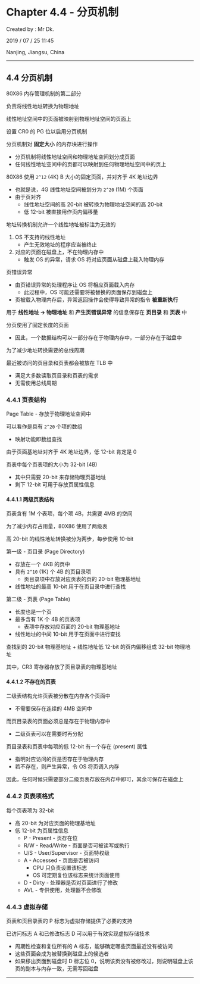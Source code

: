 # Chapter 4.4 - 分页机制

Created by : Mr Dk.

2019 / 07 / 25 11:45

Nanjing, Jiangsu, China

---

## 4.4 分页机制

80X86 内存管理机制的第二部分

负责将线性地址转换为物理地址

线性地址空间中的页面被映射到物理地址空间的页面上

设置 CR0 的 PG 位以启用分页机制

分页机制对 __固定大小__ 的内存块进行操作

* 分页机制将线性地址空间和物理地址空间划分成页面
* 任何线性地址空间中的页都可以映射到任何物理地址空间中的页上

80X86 使用 `2^12` (4K) B 大小的固定页面，并对齐于 4K 地址边界

* 也就是说，4G 线性地址空间被划分为 `2^20` (1M) 个页面
* 由于页对齐
  * 线性地址空间的高 20-bit 被转换为物理地址空间的高 20-bit
  * 低 12-bit 被直接用作页内偏移量

地址转换机制允许一个线性地址被标注为无效的

1. OS 不支持的线性地址
   * 产生无效地址的程序应当被终止
2. 对应的页面在磁盘上，不在物理内存中
   * 触发 OS 的异常，请求 OS 将对应页面从磁盘上载入物理内存

页错误异常

* 由页错误异常的处理程序让 OS 将相应页面载入内存
  * 此过程中，OS 可能还需要将被替换的页面保存到磁盘上
* 页被载入物理内存后，异常返回操作会使得导致异常的指令 __被重新执行__

用于 __线性地址 → 物理地址__ 和 __产生页错误异常__ 的信息保存在 __页目录__ 和 __页表__ 中

分页使用了固定长度的页面

* 因此，一个数据结构可以一部分存在于物理内存中，一部分存在于磁盘中

为了减少地址转换需要的总线周期

最近被访问的页目录和页表都会被放在 TLB 中

* 满足大多数读取页目录和页表的需求
* 无需使用总线周期

### 4.4.1 页表结构

Page Table - 存放于物理地址空间中

可以看作是具有 `2^20` 个项的数组

* 映射功能即数组查找

由于页面基地址对齐于 4K 地址边界，低 12-bit 肯定是 0

页表中每个页表项的大小为 32-bit (4B)

* 其中只需要 20-bit 来存储物理页基地址
* 剩下 12-bit 可用于存放页属性信息

#### 4.4.1.1 两级页表结构

页表含有 1M 个表项，每个项 4B，共需要 4MB 的空间

为了减少内存占用量，80X86 使用了两级表

高 20-bit 的线性地址转换被分为两步，每步使用 10-bit

第一级 - 页目录 (Page Directory)

* 存放在一个 4KB 的页中
* 具有 `2^10` (1K) 个 4B 的页目录项
  * 页目录项中存放对应页表的页的 20-bit 物理基地址
* 线性地址的最高 10-bit 用于在页目录中进行查找

第二级 - 页表 (Page Table)

* 长度也是一个页
* 最多含有 1K 个 4B 的页表项
  * 表项中存放对应页面的 20-bit 物理基地址
* 线性地址的中间 10-bit 用于在页面中进行查找

查找到的 20-bit 物理基地址 + 线性地址低 12-bit 的页内偏移组成 32-bit 物理地址

其中，CR3 寄存器存放了页目录表的物理基地址

#### 4.4.1.2 不存在的页表

二级表结构允许页表被分散在内存各个页面中

* 不需要保存在连续的 4MB 空间中

而页目录表的页面必须总是存在于物理内存中

* 二级页表可以在需要时再分配

页目录表和页表中每项的低 12-bit 有一个存在 (present) 属性

* 指明对应访问的页是否存在于物理内存
* 若不存在，则产生异常，令 OS 将页调入内存

因此，任何时候只需要部分二级页表存放在内存中即可，其余可保存在磁盘上

### 4.4.2 页表项格式

每个页表项为 32-bit

* 高 20-bit 为对应页面的物理基地址
* 低 12-bit 为页属性信息
  * P - Present - 页存在位
  * R/W - Read/Write - 页面是否可被读写或执行
  * U/S - User/Supervisor - 页面特权级
  * A - Accessed - 页面是否被访问
    * CPU 只负责设置该标志
    * OS 可定期复位该标志来统计页面使用
  * D - Dirty - 处理器是否对页面进行了修改
  * AVL - 专供使用，处理器不会修改

### 4.4.3 虚拟存储

页表和页目录表的 P 标志为虚拟存储提供了必要的支持

已访问标志 A 和已修改标志 D 可以用于有效实现虚拟存储技术

* 周期性检查和复位所有的 A 标志，能够确定哪些页面最近没有被访问
* 这些页面会成为被替换到磁盘上的候选者
* 如果移出页面到磁盘时 D 标志位 0，说明该页没有被修改过，则说明磁盘上该页的副本与内存一致，无需写回磁盘

---





